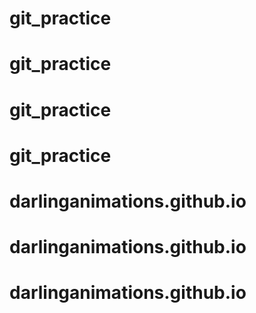 # git_practice
# git_practice
# git_practice
# git_practice
# darlinganimations.github.io
# darlinganimations.github.io
# darlinganimations.github.io
